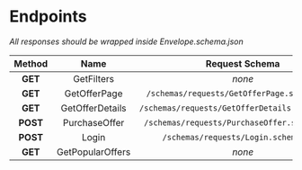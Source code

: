 # Endpoints

*All responses should be wrapped inside Envelope.schema.json*

| Method | Name  | Request Schema | Response Schema |
|:------:|:-----:|:--------------:|:---------------:|
| **GET** | GetFilters | *none* | `/schemas/responses/GetFilters.schema.json` |
| **GET** | GetOfferPage | `/schemas/requests/GetOfferPage.schema.json` | `/schemas/responses/GetOfferPage.schema.json` |
| **GET** | GetOfferDetails | `/schemas/requests/GetOfferDetails.schema.json` | `/schemas/responses/GetOfferDetails.schema.json` |
| **POST** | PurchaseOffer | `/schemas/requests/PurchaseOffer.schema.json` | `/schemas/responses/PurchaseOffer.schema.json` |
| **POST** | Login | `/schemas/requests/Login.schema.json` | `/schemas/responses/Login.schema.json` |
| **GET** | GetPopularOffers | *none* | `/schemas/responses/GetPopularOffers.schema.json` |
